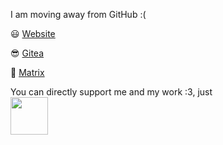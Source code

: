 I am moving away from GitHub :(

:smiley: [Website](https://fosny.eu/)

:sunglasses: [Gitea](https://git.fosny.eu/)

:eyes: [Matrix](https://matrix.to/#/@vfosnar:fosny.eu)

You can directly support me and my work :3, just \
[<img src="https://user-images.githubusercontent.com/13472046/158472230-5b5feec2-9c2f-45e0-9b64-a609aa82420f.png" height="60">](https://www.buymeacoffee.com/vfosnar)
